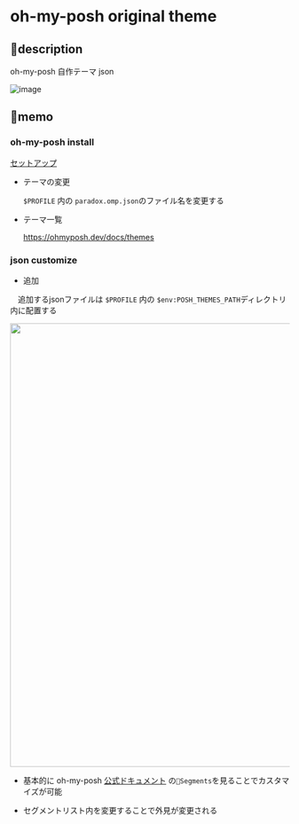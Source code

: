 # oh-my-posh original theme

## 🤔description

oh-my-posh 自作テーマ json

![image](https://user-images.githubusercontent.com/91818705/184508428-6f5720dc-7a3c-45b7-b39c-ad6c556f596b.png)


## 📝memo

### oh-my-posh install

[セットアップ](https://docs.microsoft.com/ja-jp/windows/terminal/tutorials/custom-prompt-setup)

- テーマの変更

    `$PROFILE` 内の `paradox.omp.json`のファイル名を変更する

-  テーマ一覧

    https://ohmyposh.dev/docs/themes

### json customize

- 追加

　追加するjsonファイルは `$PROFILE` 内の `$env:POSH_THEMES_PATH`ディレクトリ内に配置する
  
  <img width=800 src="https://user-images.githubusercontent.com/91818705/184508044-e6d044b8-adfc-4ccd-bc57-d10535cd2700.png">


- 基本的に oh-my-posh [公式ドキュメント](https://ohmyposh.dev/docs) の`🌟Segments`を見ることでカスタマイズが可能

- セグメントリスト内を変更することで外見が変更される
